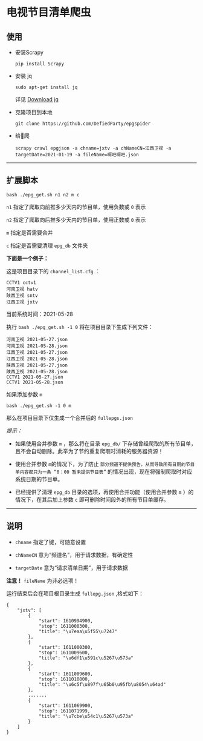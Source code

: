 # 电视节目清单爬虫

## 使用
- 安装Scrapy

    `pip install Scrapy`

- 安装 jq
    
    `sudo apt-get install jq`

    详见 [Download jq](https://stedolan.github.io/jq/download/)

- 克隆项目到本地

    `git clone https://github.com/DefiedParty/epgspider`

- 给👴爬

    `scrapy crawl epgjson -a chname=jxtv -a chNameCN=江西卫视 -a targetDate=2021-01-19 -a fileName=啊吧啊吧.json`

---

## 扩展脚本

`bash ./epg_get.sh n1 n2 m c`

`n1` 指定了爬取向前推多少天内的节目单，使用负数或 `0` 表示

`n2` 指定了爬取向后推多少天内的节目单，使用正数或 `0` 表示

`m` 指定是否需要合并

`c` 指定是否需要清理 `epg_db` 文件夹

**下面是一个例子：**

这是项目目录下的 `channel_list.cfg` ：
    
    CCTV1 cctv1
    河南卫视 hatv
    陕西卫视 sntv
    江西卫视 jxtv

当前系统时间：2021-05-28

执行 `bash ./epg_get.sh -1 0` 将在项目目录下生成下列文件：

    河南卫视 2021-05-27.json
    河南卫视 2021-05-28.json
    江西卫视 2021-05-27.json
    江西卫视 2021-05-28.json
    陕西卫视 2021-05-27.json
    陕西卫视 2021-05-28.json
    CCTV1 2021-05-27.json
    CCTV1 2021-05-28.json

如果添加参数 `m`

`bash ./epg_get.sh -1 0 m`

那么在项目目录下仅生成一个合并后的 `fullepgs.json`

*提示：* 
- 如果使用合并参数 `m` ，那么将在目录 `epg_db/` 下存储曾经爬取的所有节目单，且不会自动删除。此举为了节约重复爬取时消耗的服务器资源！

- 使用合并参数 `m`的情况下，为了防止 `部分频道不提供预告，从而导致所有日期的节目单内容都只为一条 “0：00 暂未提供节目表”` 的情况出现，现在将强制爬取时对应系统日期的节目单。

- 已经提供了清理 `epg_db` 目录的选项，再使用合并功能（使用合并参数 `m` ）的情况下，在其后加上参数 `c` 即可删除时间段外的所有节目单缓存。

---

## 说明

- `chname` 指定了键，可随意设置

- `chNameCN` 意为“频道名”，用于请求数据，有确定性

- `targetDate` 意为“请求清单日期”，用于请求数据

**注意！**  `fileName` 为非必选项！

运行结束后会在项目根目录生成 `fullepg.json` ,格式如下：

    {
        "jxtv": [
            {
                "start": 1610994900,
                "stop": 1611000300,
                "title": "\u7eaa\u5f55\u7247"
            },
            {
                "start": 1611000300,
                "stop": 1611009600,
                "title": "\u6df1\u591c\u5267\u573a"
            },
            {
                "start": 1611009600,
                "stop": 1611010800,
                "title": "\u6c5f\u897f\u65b0\u95fb\u8054\u64ad"
            },
            .......
            {
                "start": 1611069900,
                "stop": 1611071999,
                "title": "\u7cbe\u54c1\u5267\u573a"
            }
        ]
    }
